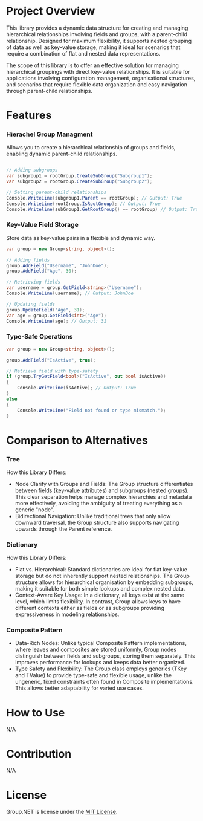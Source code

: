 # Project Overview

This library provides a dynamic data structure for creating and managing hierarchical relationships involving fields and groups, with a parent-child relationship. 
Designed for maximum flexibility, it supports nested grouping of data as well as key-value storage, making it ideal for scenarios that require a combination of flat and nested data representations.

The scope of this library is to offer an effective solution for managing hierarchical groupings with direct key-value relationships. 
It is suitable for applications involving configuration management, organisational structures, and scenarios that require flexible data organization and easy navigation through parent-child relationships.

# Features

### Hierachel Group Managment
Allows you to create a hierarchical relationship of groups and fields, enabling dynamic parent-child relationships.

```csharp var rootGroup = new Group<string, object>();

// Adding subgroups
var subgroup1 = rootGroup.CreateSubGroup("Subgroup1");
var subgroup2 = rootGroup.CreateSubGroup("Subgroup2");

// Setting parent-child relationships
Console.WriteLine(subgroup1.Parent == rootGroup); // Output: True
Console.WriteLine(rootGroup.IsRootGroup); // Output: True
Console.Writeline(subGroup1.GetRootGroup() == rootGroup) // Output: True
```

### Key-Value Field Storage
Store data as key-value pairs in a flexible and dynamic way.

```csharp
var group = new Group<string, object>();

// Adding fields
group.AddField("Username", "JohnDoe");
group.AddField("Age", 30);

// Retrieving fields
var username = group.GetField<string>("Username");
Console.WriteLine(username); // Output: JohnDoe

// Updating fields
group.UpdateField("Age", 31);
var age = group.GetField<int>("Age");
Console.WriteLine(age); // Output: 31
```

### Type-Safe Operations 
```csharp
var group = new Group<string, object>();

group.AddField("IsActive", true);

// Retrieve field with type-safety
if (group.TryGetField<bool>("IsActive", out bool isActive))
{
    Console.WriteLine(isActive); // Output: True
}
else
{
    Console.WriteLine("Field not found or type mismatch.");
}
```

# Comparison to Alternatives

### Tree

How this Library Differs:
- Node Clarity with Groups and Fields: The Group structure differentiates between fields (key-value attributes) and subgroups (nested groups). This clear separation helps manage complex hierarchies and metadata more effectively, avoiding the ambiguity of treating everything as a generic "node".
- Bidirectional Navigation: Unlike traditional trees that only allow downward traversal, the Group structure also supports navigating upwards through the Parent reference.

### Dictionary

How this Library Differs:
- Flat vs. Hierarchical: Standard dictionaries are ideal for flat key-value storage but do not inherently support nested relationships. The Group structure allows for hierarchical organisation by embedding subgroups, making it suitable for both simple lookups and complex nested data.
- Context-Aware Key Usage: In a dictionary, all keys exist at the same level, which limits flexibility. In contrast, Group allows keys to have different contexts either as fields or as subgroups providing expressiveness in modeling relationships.

### Composite Pattern

- Data-Rich Nodes: Unlike typical Composite Pattern implementations, where leaves and composites are stored uniformly, Group nodes distinguish between fields and subgroups, storing them separately. This improves performance for lookups and keeps data better organized.
- Type Safety and Flexibility: The Group class employs generics (TKey and TValue) to provide type-safe and flexible usage, unlike the ungeneric, fixed constraints often found in Composite implementations. This allows better adaptability for varied use cases.

# How to Use

N/A

# Contribution

N/A

# License

Group.NET is license under the [MIT License](https://github.com/Thomas-Lazenby/Group.NET/blob/readme-md/LICENSE.txt).
